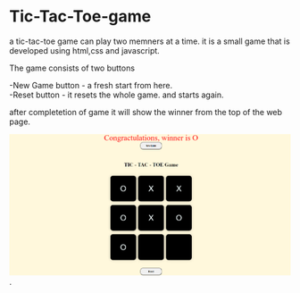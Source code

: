 # Tic-Tac-Toe-game
a tic-tac-toe game can play two memners at a time. it is a small game that is developed using html,css and javascript.

The game consists of two buttons<br>

 -New Game button - a fresh start from here.<br>
 -Reset button - it resets the whole game. and starts again.<br>

after completetion of game it will show the winner from the top of the web page.

![image of tic-tac-toe game web page](images/game_output.png).


